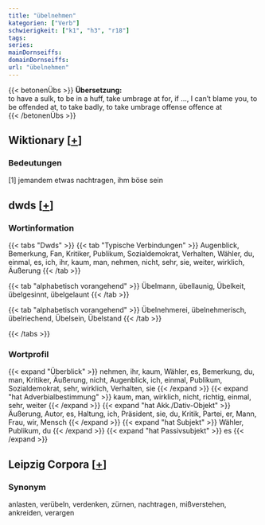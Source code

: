 ```yaml
---
title: "übelnehmen"
kategorien: ["Verb"]
schwierigkeit: ["k1", "h3", "r18"]
tags:
series:
mainDornseiffs:
domainDornseiffs:
url: "übelnehmen"
---
```


{{< betonenÜbs >}}
**Übersetzung:**  
to have a sulk, to be in a huff, take umbrage at for, if …, I can’t blame you, to be offended at, to take badly, to take umbrage offense offence at  
{{< /betonenÜbs >}}

## Wiktionary [[+](https://de.wiktionary.org/wiki/übelnehmen)]

### Bedeutungen
[1] jemandem etwas nachtragen, ihm böse sein  



## dwds [[+](https://www.dwds.de/wb/übelnehmen)]

### Wortinformation
{{< tabs "Dwds" >}}
{{< tab "Typische Verbindungen" >}}
Augenblick, Bemerkung, Fan, Kritiker, Publikum, Sozialdemokrat, Verhalten, Wähler, du, einmal, es, ich, ihr, kaum, man, nehmen, nicht, sehr, sie, weiter, wirklich, Äußerung
{{< /tab >}}

{{< tab "alphabetisch vorangehend" >}}
Übelmann, übellaunig, Übelkeit, übelgesinnt, übelgelaunt
{{< /tab >}}

{{< tab "alphabetisch vorangehend" >}}
Übelnehmerei, übelnehmerisch, übelriechend, Übelsein, Übelstand
{{< /tab >}}

{{< /tabs >}}

### Wortprofil
{{< expand "Überblick" >}} nehmen, ihr, kaum, Wähler, es, Bemerkung, du, man, Kritiker, Äußerung, nicht, Augenblick, ich, einmal, Publikum, Sozialdemokrat, sehr, wirklich, Verhalten, sie {{< /expand >}}
{{< expand "hat Adverbialbestimmung" >}} kaum, man, wirklich, nicht, richtig, einmal, sehr, weiter {{< /expand >}}
{{< expand "hat Akk./Dativ-Objekt" >}} Äußerung, Autor, es, Haltung, ich, Präsident, sie, du, Kritik, Partei, er, Mann, Frau, wir, Mensch {{< /expand >}}
{{< expand "hat Subjekt" >}} Wähler, Publikum, du {{< /expand >}}
{{< expand "hat Passivsubjekt" >}} es {{< /expand >}}

## Leipzig Corpora [[+](https://corpora.uni-leipzig.de/en/res?word=übelnehmen&corpusId=deu_newscrawl-public_2018)]


### Synonym
anlasten, verübeln, verdenken, zürnen, nachtragen, mißverstehen, ankreiden, verargen

